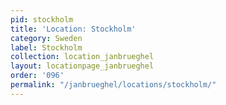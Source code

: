 ```yaml
---
pid: stockholm
title: 'Location: Stockholm'
category: Sweden
label: Stockholm
collection: location_janbrueghel
layout: locationpage_janbrueghel
order: '096'
permalink: "/janbrueghel/locations/stockholm/"
---
```


